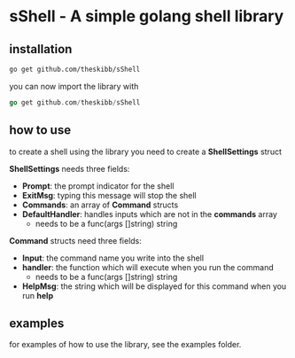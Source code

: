 # sShell - A simple golang shell library

## installation

~~~bash
go get github.com/theskibb/sShell
~~~

you can now import the library with 

~~~go
go get github.com/theskibb/sShell
~~~

## how to use

to create a shell using the library you need to create a **ShellSettings** struct

**ShellSettings** needs three fields:

- **Prompt**: the prompt indicator for the shell
- **ExitMsg**: typing this message will stop the shell
- **Commands**: an array of **Command** structs
- **DefaultHandler**: handles inputs which are not in the **commands** array
    - needs to be a func(args []string) string

**Command** structs need three fields:

- **Input**: the command name you write into the shell
- **handler**: the function which will execute when you run the command
    - needs to be a func(args []string) string
- **HelpMsg**: the string which will be displayed for this command when you run **help**

## examples

for examples of how to use the library, see the examples folder.


